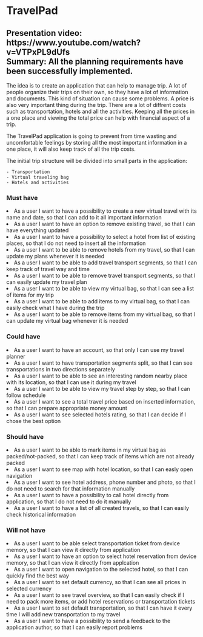 # TravelPad

<h2>Presentation video: https://www.youtube.com/watch?v=VTPxPL9dUfs </br> 
Summary: All the planning requirements have been successfully implemented.</h2>


<p>The idea is to create an application that can help to manage trip. A lot of people organize their trips on their own, 
so they have a lot of information and documents. This kind of situation can cause some problems. A price is also very important thing during the trip. 
There are a lot of diffrent costs such as transportation, hotels and all the activities. 
Keeping all the prices in a one place and viewing the total price can help with financial aspect of a trip. </p>
<p>The TravelPad application is going to prevent from time wasting and uncomfortable feelings by storing all the most important information in a one place,
it will also keep track of all the trip costs.</p>

The initial trip structure will be divided into small parts in the application:

	- Transportation
	- Virtual traveling bag
	- Hotels and activities

<h3>Must have</h3>
  <li>As a user I want to have a possibility to create a new virtual travel with its name and date, so that I can add to it all important information</li>
  <li>As a user I want to have an option to remove existing travel, so that I can have everything updated</li>
  <li>As a user I want to have a possibility to select a hotel from list of existing places, so that I do not need to insert all the information</li>
  <li>As a user I want to be able to remove hotels from my travel, so that I can update my plans whenever it is needed</li>
  <li>As a user I want to be able to add travel transport segments, so that I can keep track of travel way and time</li>
  <li>As a user I want to be able to remove travel transport segments, so that I can easily update my travel plan</li>
  <li>As a user I want to be able to view my virtual bag, so that I can see a list of items for my trip</li>
  <li>As a user I want to be able to add items to my virtual bag, so that I can easily check what I have during the trip</li>
  <li>As a user I want to be able to remove items from my virtual bag, so that I can update my virtual bag whenever it is needed</li>
<h3>Could have</h3>
  <li>As a user I want to have an account, so that only I can use my travel planner</li>
  <li>As a user I want to have transportation segments split, so that I can see transportations in two directions separately</li>
  <li>As a user I want to be able to see an interesting random nearby place with its location, so that I can use it during my travel</li>
  <li>As a user I want to be able to view my travel step by step, so that I can follow schedule</li>
  <li>As a user I want to see a total travel price based on inserted information, so that I can prepare appropriate money amount</li>
  <li>As a user I want to see selected hotels rating, so that I can decide if I chose the best option</li>
<h3>Should have</h3>
  <li>As a user I want to be able to mark items in my virtual bag as packed/not-packed, so that I can keep track of items which are not already packed</li>
  <li>As a user I want to see map with hotel location, so that I can easly open navigation</li>
  <li>As a user I want to see hotel address, phone number and photo, so that I do not need to search for that information manually</li>
  <li>As a user I want to have a possibility to call hotel directly from application, so that I do not need to do it manually</li>
  <li>As a user I want to have a list of all created travels, so that I can easily check historical information</li>
<h3>Will not have</h3>
  <li>As a user I want to be able select transportation ticket from device memory, so that I can view it directly from application</li>
  <li>As a user I want to have an option to select hotel reservation from device memory, so that I can view it directly from applcation</li>
  <li>As a user I want to open navigation to the selected hotel, so that I can quickly find the best way</li>
  <li>As a user I want to set default currency, so that I can see all prices in selected currency</li>
  <li>As a user I want to see travel overview, so that I can easily check if I need to pack more items, or add hotel reservations or transportation tickets</li>
  <li>As a user I want to set default transportation, so that I can have it every time I will add new transportation to my travel</li>
  <li>As a user I want to have a possibility to send a feedback to the application author, so that I can easily report problems</li>
